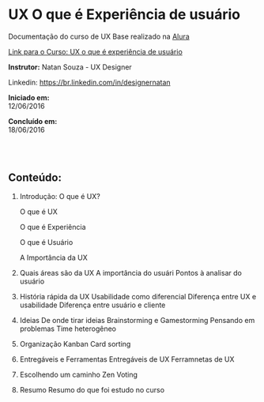 # UX O que é Experiência de usuário

Documentação do curso de UX Base realizado na [Alura](https://www.alura.com.br) 

[Link para o Curso: UX o que é experiência de usuário](https://www.alura.com.br/curso-online-ux-base) 

**Instrutor:** Natan Souza - UX Designer

Linkedin: https://br.linkedin.com/in/designernatan


**Iniciado em:**<br> 12/06/2016

**Concluído em:**<br> 18/06/2016

## 


## 
<br>

## Conteúdo: 

1. Introdução: O que é UX?

    O que é UX
  
    O que é Experiência
  
    O que é Usuário 
  
    A Importância da UX

2. Quais áreas são da UX
  A importância do usuári
  Pontos à analisar do usuário

3. História rápida da UX
  Usabilidade como diferencial
  Diferença entre UX e usabilidade
  Diferença entre usuário e cliente

4. Ideias
  De onde tirar ideias
  Brainstorming e Gamestorming
  Pensando em problemas
  Time heterogêneo

5. Organização
  Kanban
  Card sorting 

6. Entregáveis e Ferramentas
  Entregáveis de UX 
  Ferramnetas de UX

6. Escolhendo um caminho
  Zen Voting

7. Resumo 
  Resumo do que foi estudo no curso

